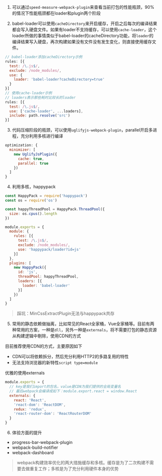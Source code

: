1. 可以通过`speed-measure-webpack-plugin`来查看当前打包的性能瓶颈，90%的情况下性能瓶颈都在loader和plugin两个阶段

2. babel-loader可以使用`cacheDirectory`来开启缓存，开启之后每次的编译结果都会写入硬盘文件。如果有loader不支持缓存，可以使用`cache-loader`，这个loader所做的事情类似于babel-loader的cacheDirectory功能，将`loader`的编译结果写入硬盘，再次构建如果没有文件没有发生变化，则直接使用缓存文件。

```js
// babel-loader添加cacheDirectory示例
rules: [{
  test: /\.js$/,
  exclude: /node_modules/,
  use: {
    loader: 'babel-loader?cacheDirectory=true'
  }
}]
// 使用cache-loader示例
// loaders表示那些耗时比较长的loader
rules: [{
  test: /\.js$/,
  use: ['cache-loader', ...loaders],
  include: path.resolve('src')
}]
```

3. 代码压缩阶段的瓶颈，可以使用`uglifyjs-webpack-plugin`，parallel开启多进程，充分利用多核进行编译

```js
optimization: {
  minimizer: [
    new UglifyJsPlugin({
      cache: true,
      parallel: true
    })
  ]
}
```

4. 利用多核，happypack

```js
const HappyPack = require('happypack')
const os = require('os')

const happyThreadPool = HappyPack.ThreadPool({
  size: os.cpus().length
})

module.exports = {
  module: {
    rules: [{
      test: /\.js$/,
      exclude: /node_modules/,
      use: 'happypack/loader?id=js'
    }]
  },
  plugins: [
    new HappyPack({
      id: 'js',
      threadPool: happyThreadPool,
      loaders: [{
        loader: 'babel-loader'
      }]
    })
  ]
}
```

> 踩坑：MinCssExtractPlugin无法与happypack共存

5. 常用的静态依赖做抽离，比如常见的React全家桶，Vue全家桶等。目前有两种常用的方案，一种是`dll`，另外一种是`externals`，将不需要打包的静态资源从构建逻辑中剔除，使用CDN的方式

目前推荐使用CDN的方式，主要原因如下

- CDN可以将依赖拆分，然后充分利用HTTP2的多路复用的特性
- 无法支持浏览器的新特性`script type=module`

优雅的使用externals

```js
module.exports = {
  // key是我们import的包名，value是CDN为我们提供的全局变量名
  // 最后webpack会编译成如下：module.export.react = window.React
  externals: {
    react: 'React',
    'react-dom': 'ReactDOM',
    redux: 'redux',
    'react-router-dom': 'ReactRouterDOM'
  }
}
```

6. 体验方面的提升

- progress-bar-webpack-plugin
- webpack-build-notifier
- webpack-dashboard

> webpack构建效率优化的两大措施缓存和多核。缓存是为了二次构建不需要去做重复工作；多核是为了充分利用硬件本身的优势